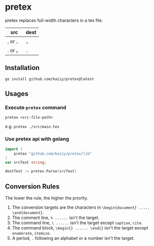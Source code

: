 # pretex

pretex replaces full-width characters in a tex file.

| src     | dest |
| ------- | ---- |
| , or 、 | ，   |
| . or 。 | ．   |

## Installation

`go install github.com/kaiiy/pretex@latest`

## Usages

### Execute `pretex` command

`pretex <src-file-path>`

e.g. `pretex ./src/main.tex`

### Use pretex api with golang

```go
import (
    pretex "github.com/kaiiy/pretex/lib"
)
var srcText string;

destText := pretex.Parse(srcText)
```

## Conversion Rules

The lower the rule, the higher the priority.

1. The conversion targets are the characters in `\begin{document} ..... \end{document}`.
2. The comment line, `% ......` isn't the target.
3. The command line, `\ ......` isn't the target except `caption`, `cite`.
4. The command block, `\begin{} ...... \end{}` isn't the target except `enumerate`, `itemize`.
5. A period, `.` following an alphabet or a number isn't the target.
